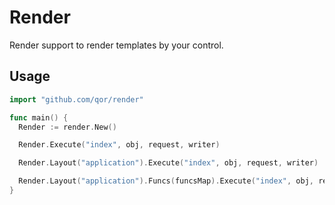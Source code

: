 # Render

Render support to render templates by your control.

## Usage

```go
import "github.com/qor/render"

func main() {
  Render := render.New()

  Render.Execute("index", obj, request, writer)

  Render.Layout("application").Execute("index", obj, request, writer)

  Render.Layout("application").Funcs(funcsMap).Execute("index", obj, request, writer)
}
```
